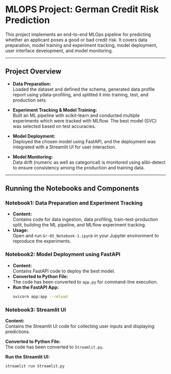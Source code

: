 # MLOPS Project: German Credit Risk Prediction

This project implements an end-to-end MLOps pipeline for predicting whether an applicant poses a good or bad credit risk. It covers data preparation, model training and experiment tracking, model deployment, user interface development, and model monitoring.

---

## Project Overview

- **Data Preparation:**  
  Loaded the dataset and defined the schema, generated data profile report using ydata-profiling, and splitted it into training, test, and production sets.

- **Experiment Tracking & Model Training:**  
  Built an ML pipeline with scikit-learn and conducted multiple experiments which were tracked with MLflow. The best model (SVC) was selected based on test accuracies.

- **Model Deployment:**  
  Deployed the chosen model using FastAPI, and the deployment was integrated with a Streamlit UI for user interaction.

- **Model Monitoring:**  
  Data drift (numeric as well as categorical) is monitored using alibi-detect to ensure consistency among the production and training data.

---

## Running the Notebooks and Components

### Notebook1: Data Preparation and Experiment Tracking
- **Content:**  
  Contains code for data ingestion, data profiling, train-test-production split, building the ML pipeline, and MLflow experiment tracking.
- **Usage:**  
  Open and run `Gr-05_Notebook-1.ipynb` in your Jupyter environment to reproduce the experiments.

### Notebook2: Model Deployment using FastAPI
- **Content:**  
  Contains FastAPI code to deploy the best model.
- **Converted to Python File:**  
  The code has been converted to `app.py` for command-line execution.
- **Run the FastAPI App:**
  ```bash
  uvicorn app:app --reload

### Notebook3: Streamlit UI
**Content:**  
  Contains the Streamlit UI code for collecting user inputs and displaying predictions.  
  
**Converted to Python File:**  
  The code has been converted to `Streamlit.py`.  
  
**Run the Streamlit UI:**
  ```bash
  streamlit run Streamlit.py



